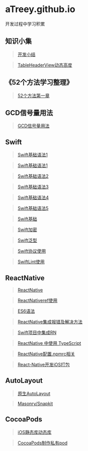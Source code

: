 # aTreey.github.io

开发过程中学习积累

## 知识小集

> [开发小结](https://github.com/aTreey/aTreey.github.io/issues/3)

> [TableHeaderView动态高度](https://github.com/aTreey/aTreey.github.io/blob/hexo/source/_posts/iOS%20%E5%8A%A8%E6%80%81%E8%AE%BE%E7%BD%AETableHeaderView%E9%AB%98%E5%BA%A6.md)

## 《52个方法学习整理》

> [52个方法第一章](https://github.com/aTreey/aTreey.github.io/blob/hexo/source/_posts/%E3%80%8A52%E4%B8%AA%E6%96%B9%E6%B3%95%E7%AC%AC%E4%B8%80%E7%AB%A0%E3%80%8B.md)

## GCD信号量用法
> [GCD信号量用法](https://github.com/aTreey/aTreey.github.io/blob/hexo/source/_posts/GCD信号量用法.md)


## Swift


> [Swift基础语法1](https://github.com/aTreey/aTreey.github.io/blob/hexo/source/_posts/Alamofire源码学习.md)

> [Swift基础语法1](https://github.com/aTreey/aTreey.github.io/blob/hexo/source/_posts/Swift3.0学习(一).md)

> [Swift基础语法2](https://github.com/aTreey/aTreey.github.io/blob/hexo/source/_posts/Swift3.0学习(二).md)

> [Swift基础语法3](https://github.com/aTreey/aTreey.github.io/blob/hexo/source/_posts/Swift3.0学习(三).md)

> [Swift基础语法4](https://github.com/aTreey/aTreey.github.io/blob/hexo/source/_posts/Swift3.0学习(四).md)

> [Swift基础语法5](https://github.com/aTreey/aTreey.github.io/blob/hexo/source/_posts/Swift3.0学习(五).md)

> [Swift基础](https://github.com/aTreey/aTreey.github.io/blob/hexo/source/_posts/Swift%20基础知识.md)

> [Swift加密](https://github.com/aTreey/aTreey.github.io/blob/hexo/source/_posts/Swift加密相关.md)

> [Swift泛型](https://github.com/aTreey/aTreey.github.io/blob/hexo/source/_posts/Swift泛型.md)

> [Swift协议使用](https://github.com/aTreey/aTreey.github.io/blob/hexo/source/_posts/Swift%20协议使用.md)

> [SwiftLint使用](https://github.com/aTreey/aTreey.github.io/blob/hexo/source/_posts/SwiftLint使用.md)




## ReactNative

> [ReactNative](https://github.com/aTreey/aTreey.github.io/issues/3)

> [ReactNativeref使用](https://github.com/aTreey/aTreey.github.io/blob/hexo/source/_posts/ReactNative中ref使用.md)

> [ES6语法](https://github.com/aTreey/aTreey.github.io/blob/hexo/source/_posts/ES6语法.md)

> [ReactNative集成报错及解决方法](https://github.com/aTreey/aTreey.github.io/blob/hexo/source/_posts/RN%E6%8A%A5%E9%94%99.md)

> [Swift项目中集成RN](https://github.com/aTreey/aTreey.github.io/blob/hexo/source/_posts/Swift%E9%A1%B9%E7%9B%AE%E4%B8%AD%E9%9B%86%E6%88%90RN.md)

> [ReactNative 中使用 TypeScript](https://github.com/aTreey/aTreey.github.io/blob/hexo/source/_posts/typescripe%20%E5%AE%89%E8%A3%85%E5%8F%8A%E8%AF%AD%E6%B3%95.md)

> [ReactNative配置.npmrc相关](https://github.com/aTreey/aTreey.github.io/blob/hexo/source/_posts/npm%E5%92%8Ccnpm.md)

> [React-Native开发iOS打包](https://github.com/aTreey/aTreey.github.io/blob/hexo/source/_posts/React-Native%E5%BC%80%E5%8F%91iOS%E6%89%93%E5%8C%85.md)


## AutoLayout

> [原生AutoLayout](https://github.com/aTreey/aTreey.github.io/issues/1)

> [Masonry/Snapkit](https://github.com/aTreey/aTreey.github.io/blob/hexo/source/_posts/Masonry:Snapkit%E4%BD%BF%E7%94%A8%E6%80%BB%E7%BB%93.md)

## CocoaPods

> [iOS静态库动态库](https://github.com/aTreey/aTreey.github.io/blob/hexo/source/_posts/iOS静态库动态库.md)

> [CocoaPods制作私有pod](https://github.com/aTreey/aTreey.github.io/blob/hexo/source/_posts/CocoaPods制作私有pod.md)
